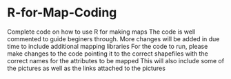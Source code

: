 # R-for-Map-Coding
Complete code on how to use R for making maps
The code is well commented to guide beginers through. More changes will be added in due time to include additional mapping libraries
For the code to run, please make changes to the code pointing it to the correct shapefiles with the correct names for the attributes to be mapped
This will also include some of the pictures as well as the links attached to the pictures
